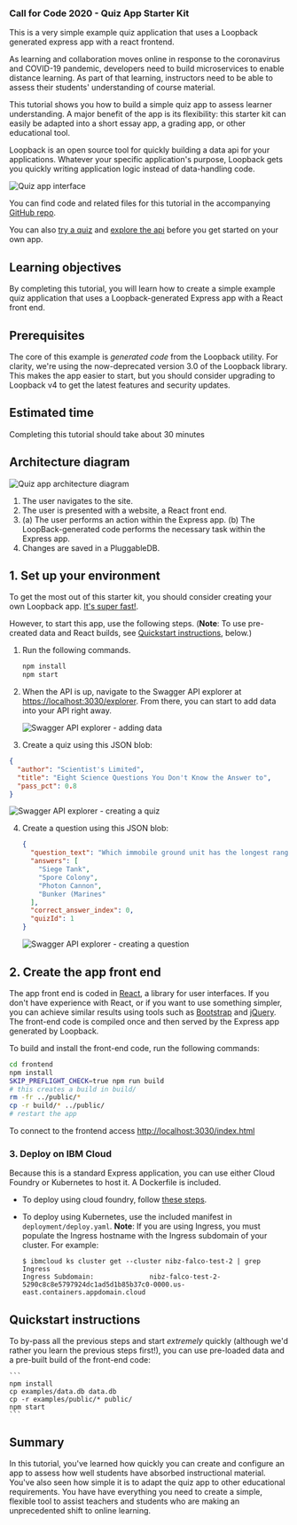 ### Call for Code 2020 - Quiz App Starter Kit

This is a very simple example quiz application that uses a Loopback generated express app with a react frontend.

As learning and collaboration moves online in response to the coronavirus and COVID-19 pandemic, developers need to build microservices to enable distance learning. As part of that learning, instructors need to be able to assess their students' understanding of course material.

This tutorial shows you how to build a simple quiz app to assess learner understanding. A major benefit of the app is its flexibility: this starter kit can easily be adapted into a short essay app, a grading app, or other educational tool.

Loopback is an open source tool for quickly building a data api for your applications. Whatever your specific application's purpose, Loopback gets you quickly writing application logic instead of data-handling code.

![Quiz app interface](images/quiz-app.png)

You can find code and related files for this tutorial in the accompanying <a href="https://github.com/Call-for-Code/cfc-covid-19-quiz-app" target="\_blank">GitHub repo</a>.

You can also [try a quiz](http://nibz-falco-test-2-5290c8c8e5797924dc1ad5d1b85b37c0-0000.us-east.containers.appdomain.cloud/index.html) and [explore the api](http://nibz-falco-test-2-5290c8c8e5797924dc1ad5d1b85b37c0-0000.us-east.containers.appdomain.cloud/explorer/) before you get started on your own app.


## Learning objectives

By completing this tutorial, you will learn how to create a simple example quiz application that uses a Loopback-generated Express app with a React front end.

## Prerequisites

The core of this example is *generated code* from the Loopback utility. For clarity, we're using the now-deprecated version 3.0 of the Loopback library. This makes the app easier to start, but you should consider upgrading to Loopback v4 to get the latest features and security updates.

## Estimated time

Completing this tutorial should take about 30 minutes

## Architecture diagram

![Quiz app architecture diagram](images/cfc-covid19-remote-education-diagram-1.png)

1. The user navigates to the site.
2. The user is presented with a website, a React front end.
3. (a) The user performs an action within the Express app. (b) The LoopBack-generated code performs the necessary task within the Express app.
4. Changes are saved in a PluggableDB.


## 1. Set up your environment

To get the most out of this starter kit, you should consider creating your own Loopback app. [It's super fast!](https://www.youtube.com/watch?v=iOMD27DjuO4). 

However, to start this app, use the following steps. (**Note**: To use pre-created data and React builds, see [Quickstart instructions](#quickstart-instructions), below.)

1. Run the following commands.

   ```bash
   npm install
   npm start
   ```
   
2. When the API is up, navigate to the Swagger API explorer at <https://localhost:3030/explorer>. From there, you can start to add data into your API right away. 

    ![Swagger API explorer - adding data](images/quiz-app-2.png)

3. Create a quiz using this JSON blob:

  ```json
  {
    "author": "Scientist's Limited",
    "title": "Eight Science Questions You Don't Know the Answer to",
    "pass_pct": 0.8
  }
  ```

   ![Swagger API explorer - creating a quiz](images/quiz-app-4.png)

4. Create a question using this JSON blob:

   ```json
   {
     "question_text": "Which immobile ground unit has the longest range?",
     "answers": [
       "Siege Tank",
       "Spore Colony",
       "Photon Cannon",
       "Bunker (Marines"
     ],
     "correct_answer_index": 0,
     "quizId": 1
   }
   ```
   
    ![Swagger API explorer - creating a question](images/quiz-app-3.png)

## 2. Create the app front end

The app front end is coded in [React](https://reactjs.org/), a library for user interfaces. If you don't have experience with React, or if you want to use something simpler, you can achieve similar results using tools such as [Bootstrap](https://getbootstrap.com/) and [jQuery](https://jquery.com/). The front-end code is compiled once and then served by the Express app generated by Loopback.

To build and install the front-end code, run the following commands:

```bash
cd frontend
npm install
SKIP_PREFLIGHT_CHECK=true npm run build
# this creates a build in build/
rm -fr ../public/*
cp -r build/* ../public/
# restart the app
```

To connect to the frontend access <http://localhost:3030/index.html>


### 3. Deploy on IBM Cloud

Because this is a standard Express application, you can use either Cloud Foundry or Kubernetes to host it.  A Dockerfile is included.

* To deploy using cloud foundry, follow [these steps](https://github.com/IBM/nodejs-express-app#ibm-cloud-developer-tools).

* To deploy using Kubernetes, use the included manifest in `deployment/deploy.yaml`. **Note**: If you are using Ingress, you must populate the Ingress hostname with the Ingress subdomain of your cluster. For example:


    ```
    $ ibmcloud ks cluster get --cluster nibz-falco-test-2 | grep Ingress
    Ingress Subdomain:              nibz-falco-test-2-5290c8c8e5797924dc1ad5d1b85b37c0-0000.us-east.containers.appdomain.cloud
    ```


## Quickstart instructions

To by-pass all the previous steps and start *extremely* quickly (although we'd rather you learn the previous steps first!), you can use pre-loaded data and a pre-built build of the front-end code:

    ```
    npm install
    cp examples/data.db data.db
    cp -r examples/public/* public/
    npm start
    ```

## Summary

In this tutorial, you've learned how quickly you can create and configure an app to assess how well students have absorbed instructional material. You've also seen how simple it is to adapt the quiz app to other educational requirements. You have have everything you need to create a simple, flexible tool to assist teachers and students who are making an unprecedented shift to online learning.


